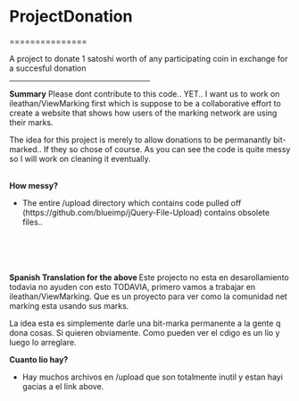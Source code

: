 <h1>ProjectDonation</h1>
===============

A project to donate 1 satoshi worth of any participating coin in exchange for a succesful donation

<hr width=50%>


<b>Summary</b> Please dont contribute to this code.. YET.. I want us to work on ileathan/ViewMarking first which is suppose to be a collaborative effort to create a website that shows how users of the marking network are using their marks.

The idea for this project is merely to allow donations to be permanantly bit-marked.. If they so chose of course. As you can see the code is quite messy so I will work on cleaning it eventually.

<br>
<b>How messy?</b>

<ul><li>The entire /upload directory which contains code pulled off (https://github.com/blueimp/jQuery-File-Upload) contains obsolete files..
</li></ul>


<br><br>
<br><br>
<b>Spanish Translation for the above </b> Este projecto no esta en desarollamiento todavia no ayuden con esto TODAVIA, primero vamos a trabajar en ileathan/ViewMarking. Que es un proyecto para ver como la comunidad net marking esta usando sus marks.

La idea esta es simplemente darle una bit-marka permanente a la gente q dona cosas. Si quieren obviamente. Como pueden ver el cdigo es un lio y luego lo arreglare.

<b>Cuanto lio hay?</b> 
<ul><li>Hay muchos archivos en /upload que son totalmente inutil y estan hayi gacias a el link above.
</ul></li>
